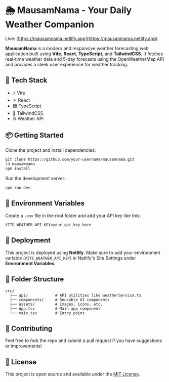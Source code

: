 # 🌦️ MausamNama - Your Daily Weather Companion

Live: [https://mausamnama.netlify.app](https://mausamnama.netlify.app)

**MausamNama** is a modern and responsive weather forecasting web application built using **Vite**, **React**, **TypeScript**, and **TailwindCSS**. It fetches real-time weather data and 5-day forecasts using the OpenWeatherMap API and provides a sleek user experience for weather tracking.

## 🔧 Tech Stack

- ⚡ Vite
- ⚛️ React
- 🟦 TypeScript
- 💨 TailwindCSS
- 🌐 Weather API

## 📦 Getting Started

Clone the project and install dependencies:

```bash
git clone https://github.com/your-username/mausamnama.git
cd mausamnama
npm install
```

Run the development server:

```bash
npm run dev
```

## 🔐 Environment Variables

Create a `.env` file in the root folder and add your API key like this:

```
VITE_WEATHER_API_KEY=your_api_key_here
```

## 🚀 Deployment

This project is deployed using **Netlify**. Make sure to add your environment variable (`VITE_WEATHER_API_KEY`) in Netlify's Site Settings under **Environment Variables**.

## 📁 Folder Structure

```
src/
  ├── api/            # API utilities like weatherService.ts
  ├── components/     # Reusable UI components
  ├── assets/         # Images, icons, etc.
  ├── App.tsx         # Main app component
  └── main.tsx        # Entry point
```

## 🙌 Contributing

Feel free to fork the repo and submit a pull request if you have suggestions or improvements!

## 📄 License

This project is open source and available under the [MIT License](LICENSE).

